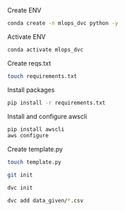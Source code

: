 Create ENV
```bash
conda create -n mlops_dvc python -y
```
Activate ENV
```bash
conda activate mlops_dvc
```
Create reqs.txt
```bash
touch requirements.txt
```
Install packages
```bash
pip install -r requirements.txt
```
Install and configure awscli
```bash
pip install awscli
aws configure
```
Create template.py
```bash
touch template.py
```
```bash
git init
```
```bash
dvc init
```
```bash
dvc add data_given/*.csv 
```